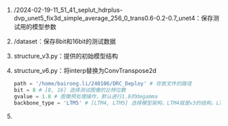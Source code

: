 1. /2024-02-19-11_51_41_seplut_hdrplus-dvp_unet5_fix3d_simple_average_256_0_trans0.6-0.2-0.7_unet4：保存测试用的模型参数

2. /dataset：保存8bit和16bit的测试数据

3. structure_v3.py：提供的初始模型结构

4. structure_v6.py：将interp替换为ConvTranspose2d

   ```python 
   path = '/home/bairong.li/240106/DRC_Deploy' # 存放文件的路径
   bit = 8 # [8, 16] 选择测试图像的比特位数
   gvalue = 1.8 # 图像预处理操作，默认进行1.8的degamma
   backbone_type = 'LTM5' # [LTM4, LTM5] 选择模型架构，LTM4就是v3的结构，LTM5是将interp替换为ConvTranspose2d的结构
   ```

   

5. 








